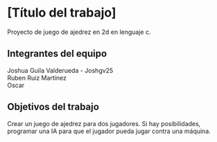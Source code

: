 # [Título del trabajo]

Proyecto de juego de ajedrez en 2d en lenguaje c. 

## Integrantes del equipo

Joshua Guila Valderueda - Joshgv25  
Ruben Ruiz Martínez  
Oscar
## Objetivos del trabajo

Crear un juego de ajedrez para dos jugadores. Si hay posibilidades, programar una IA para que el jugador pueda jugar contra una máquina. 
